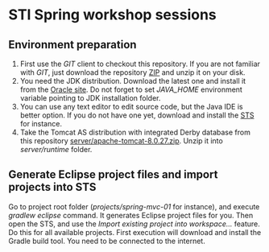# STI Spring workshop sessions
## Environment preparation
1. First use the *GIT* client to checkout this repository. If you are not familiar with *GIT*, just download the repository [ZIP](https://github.com/macalak/stispringio/archive/master.zip) and unzip it on your disk.
2. You need the JDK distribution. Download the latest one and install it from the [Oracle site](http://www.oracle.com/technetwork/java/javase/downloads/jdk8-downloads-2133151.html). Do not forget to set *JAVA_HOME* environment variable pointing to JDK installation folder.
3. You can use any text editor to edit source code, but the Java IDE is better option. If you do not have one yet, download and install the [STS](https://spring.io/tools/sts/all) for instance.
4. Take the Tomcat AS distribution with integrated Derby database from this repository [server/apache-tomcat-8.0.27.zip](https://raw.githubusercontent.com/macalak/stispringio/master/server/apache-tomcat-8.0.27.zip). Unzip it into *server/runtime* folder.

## Generate Eclipse project files and import projects into STS
Go to project root folder (*projects/spring-mvc-01* for instance), and execute *gradlew eclipse* command. It generates Eclipse project files for you. Then open the STS, and use the *Import existing project into workspace...* feature. Do this for all available projects. First execution will download and install the Gradle build tool. You need to be connected to the internet.

  
